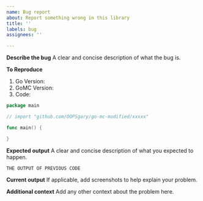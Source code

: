 ```yaml
---
name: Bug report
about: Report something wrong in this library
title: ''
labels: bug
assignees: ''

---
```


**Describe the bug**
A clear and concise description of what the bug is.

**To Reproduce**
1. Go Version: 
2. GoMC Version: 
3. Code:

```go
package main

// import "github.com/OOPSgary/go-mc-modified/xxxxx"

func main() {

}
```

**Expected output**
A clear and concise description of what you expected to happen.

```
THE OUTPUT OF PREVIOUS CODE
```

**Current output**
If applicable, add screenshots to help explain your problem.

**Additional context**
Add any other context about the problem here.

